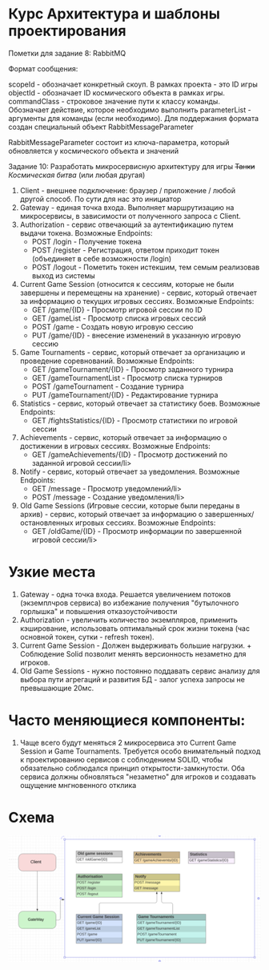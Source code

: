 # Курс Архитектура и шаблоны проектирования

Пометки для задание 8: RabbitMQ

Формат сообщения:

scopeId - обозначает конкретный скоуп. В рамках проекта - это ID игры
objectId - обозначает ID космического объекта в рамках игры.
commandClass - строковое значение пути к классу команды. Обозначает действие, которое необходимо выполнить
parameterList - аргументы для команды (если необходимо). Для поддержания формата создан специальный объект RabbitMessageParameter

RabbitMessageParameter состоит из ключа-параметра, который обновляется у космического объекта и значений



Задание 10: Разработать микросервисную архитектуру для игры ~~Танки~~ _Космическая битва_ (или любая другая)
1. Client - внешнее подключение: браузер / приложение / любой другой способ. По сути для нас это инициатор
2. Gateway - единая точка входа. Выполняет маршрутизацию на микросервисы, в зависимости от полученного запроса с Client.
3. Authorization - сервис отвечающий за аутентификацию путем выдачи токена. Возможные Endpoints: <ul><li>POST /login - Получение токена</li><li>POST /register - Регистрация, ответом приходит токен (объединяет в себе возможности /login)</li><li>POST /logout - Пометить токен истекшим, тем семым реализовав выход из системы</li></ul>
4. Current Game Session (относится к сессиям, которые не были завершены и перемещены на хранение) - сервис, который отвечает за информацию о текущих игровых сессиях. Возможные Endpoints: <ul> <li>GET /game/{ID} - Просмотр игровой сессии по ID</li> <li>GET /gameList - Просмотр списка игровых сессий</li> <li>POST /game - Создать новую игровую сессию</li> <li>PUT /game/{ID} - внесение изменений в указанную игровую сессию</li></ul>
5. Game Tournaments - сервис, который отвечает за организацию и проведение соревнований. Возможные Endpoints: <ul> <li>GET /gameTournament/{ID} - Просмотр заданного турнира</li> <li>GET /gameTournamentList - Просмотр списка турниров</li> <li>POST /gameTournament - Создание турнира</li> <li>PUT /gameTournament/{ID} - Редактирование турнира</li></ul>
6. Statistics - сервис, который отвечает за статистику боев. Возможные Endpoints: <ul> <li>GET /fightsStatistics/{ID} - Просмотр статистики по игровой сессии</li></ul>
7. Achievements - сервис, который отвечает за информацию о достижении в игровых сессиях. Возможные Endpoints: <ul> <li>GET /gameAchievements/{ID} - Просмотр достижений по заданной игровой сессии/li></ul>
8. Notify - сервис, который отвечает за уведомления. Возможные Endpoints: <ul> <li>GET /message - Просмотр уведомлений/li><li>POST /message - Создание уведомления/li></ul>
9. Old Game Sessions (Игровые сессии, которые были переданы в архив) - сервис, который отвечает за информацию о завершенных/остановленных игровых сессиях. Возможные Endpoints: <ul> <li>GET /oldGame/{ID} - Просмотр информации по завершенной игровой сессии/li></ul>

# Узкие места
1. Gateway - одна точка входа. Решается увеличением потоков (экземплчров сервиса) во избежание получения "бутылочного горлышка" и повышения отказоустойчивости
2. Authorization - увеличить количество экземпляров, применить кэширование, использовать оптимальный срок жизни токена (час основной токен, сутки - refresh токен).
3. Current Game Session - Должен выдерживать большие нагрузки. + Соблюдение Solid позволит менять версионность незаметно для игроков.
4. Old Game Sessions - нужно постоянно поддавать сервис анализу для выбора пути агрегаций и развития БД - залог успеха запросы не превышающие 20мс. 

# Часто меняющиеся компоненты:
1. Чаще всего будут меняться 2 микросервиса это Current Game Session и Game Tournaments. Требуется особо внимательный подход к проектированию сервисов с соблюдением SOLID, чтобы обязательно соблюдался принцип открытости-замкнутости. Оба сервиса должны обновляться "незаметно" для игроков и создавать ощущение мнгновенного отклика 

# Схема
![FightMicroservices.png](./MircoserviceArch.png)